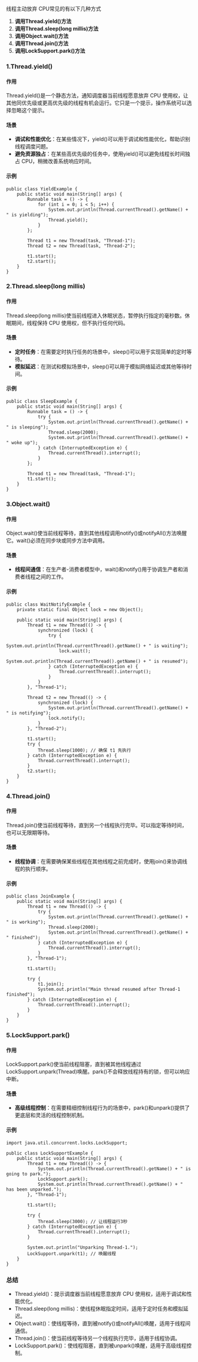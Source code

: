 线程主动放弃 CPU常见的有以下几种方式

1. **调用Thread.yield()方法**
2. **调用Thread.sleep(long millis)方法**
3. **调用Object.wait()方法**
4. **调用Thread.join()方法**
5. **调用LockSupport.park()方法**
### 1.Thread.yield()
#### 作用
Thread.yield()是一个静态方法，通知调度器当前线程愿意放弃 CPU 使用权，让其他同优先级或更高优先级的线程有机会运行。它只是一个提示，操作系统可以选择忽略这个提示。
#### 场景

- **调试和性能优化**：在某些情况下，yield()可以用于调试和性能优化，帮助识别线程调度问题。
- **避免资源独占**：在某些高优先级的任务中，使用yield()可以避免线程长时间独占 CPU，稍微改善系统响应时间。
#### 示例
```
public class YieldExample {
    public static void main(String[] args) {
        Runnable task = () -> {
            for (int i = 0; i < 5; i++) {
                System.out.println(Thread.currentThread().getName() + " is yielding");
                Thread.yield();
            }
        };

        Thread t1 = new Thread(task, "Thread-1");
        Thread t2 = new Thread(task, "Thread-2");

        t1.start();
        t2.start();
    }
}
```
### 2.Thread.sleep(long millis)
#### 作用
Thread.sleep(long millis)使当前线程进入休眠状态，暂停执行指定的毫秒数。休眠期间，线程保持 CPU 使用权，但不执行任何代码。
#### 场景

- **定时任务**：在需要定时执行任务的场景中，sleep()可以用于实现简单的定时等待。
- **模拟延迟**：在测试和模拟场景中，sleep()可以用于模拟网络延迟或其他等待时间。
#### 示例
```
public class SleepExample {
    public static void main(String[] args) {
        Runnable task = () -> {
            try {
                System.out.println(Thread.currentThread().getName() + " is sleeping");
                Thread.sleep(2000);
                System.out.println(Thread.currentThread().getName() + " woke up");
            } catch (InterruptedException e) {
                Thread.currentThread().interrupt();
            }
        };

        Thread t1 = new Thread(task, "Thread-1");
        t1.start();
    }
}
```
### 3.Object.wait()
#### 作用
Object.wait()使当前线程等待，直到其他线程调用notify()或notifyAll()方法唤醒它。wait()必须在同步块或同步方法中调用。
#### 场景

- **线程间通信**：在生产者-消费者模型中，wait()和notify()用于协调生产者和消费者线程之间的工作。
#### 示例
```
public class WaitNotifyExample {
    private static final Object lock = new Object();

    public static void main(String[] args) {
        Thread t1 = new Thread(() -> {
            synchronized (lock) {
                try {
                    System.out.println(Thread.currentThread().getName() + " is waiting");
                    lock.wait();
                    System.out.println(Thread.currentThread().getName() + " is resumed");
                } catch (InterruptedException e) {
                    Thread.currentThread().interrupt();
                }
            }
        }, "Thread-1");

        Thread t2 = new Thread(() -> {
            synchronized (lock) {
                System.out.println(Thread.currentThread().getName() + " is notifying");
                lock.notify();
            }
        }, "Thread-2");

        t1.start();
        try {
            Thread.sleep(1000); // 确保 t1 先执行
        } catch (InterruptedException e) {
            Thread.currentThread().interrupt();
        }
        t2.start();
    }
}
```
### 4.Thread.join()
#### 作用
Thread.join()使当前线程等待，直到另一个线程执行完毕。可以指定等待时间，也可以无限期等待。
#### 场景

- **线程协调**：在需要确保某些线程在其他线程之前完成时，使用join()来协调线程的执行顺序。
#### 示例
```
public class JoinExample {
    public static void main(String[] args) {
        Thread t1 = new Thread(() -> {
            try {
                System.out.println(Thread.currentThread().getName() + " is working");
                Thread.sleep(2000);
                System.out.println(Thread.currentThread().getName() + " finished");
            } catch (InterruptedException e) {
                Thread.currentThread().interrupt();
            }
        }, "Thread-1");

        t1.start();

        try {
            t1.join();
            System.out.println("Main thread resumed after Thread-1 finished");
        } catch (InterruptedException e) {
            Thread.currentThread().interrupt();
        }
    }
}
```
### 5.LockSupport.park()
#### 作用
LockSupport.park()使当前线程阻塞，直到被其他线程通过LockSupport.unpark(Thread)唤醒。park()不会释放线程持有的锁，但可以响应中断。
#### 场景

- **高级线程控制**：在需要精细控制线程行为的场景中，park()和unpark()提供了更底层和灵活的线程控制机制。
#### 示例
```
import java.util.concurrent.locks.LockSupport;

public class LockSupportExample {
    public static void main(String[] args) {
        Thread t1 = new Thread(() -> {
            System.out.println(Thread.currentThread().getName() + " is going to park.");
            LockSupport.park();
            System.out.println(Thread.currentThread().getName() + " has been unparked.");
        }, "Thread-1");

        t1.start();

        try {
            Thread.sleep(3000); // 让线程运行3秒
        } catch (InterruptedException e) {
            Thread.currentThread().interrupt();
        }

        System.out.println("Unparking Thread-1.");
        LockSupport.unpark(t1); // 唤醒线程
    }
}
```
### 总结

- Thread.yield()：提示调度器当前线程愿意放弃 CPU 使用权，适用于调试和性能优化。
- Thread.sleep(long millis)：使线程休眠指定时间，适用于定时任务和模拟延迟。
- Object.wait()：使线程等待，直到被notify()或notifyAll()唤醒，适用于线程间通信。
- Thread.join()：使当前线程等待另一个线程执行完毕，适用于线程协调。
- LockSupport.park()：使线程阻塞，直到被unpark()唤醒，适用于高级线程控制。
